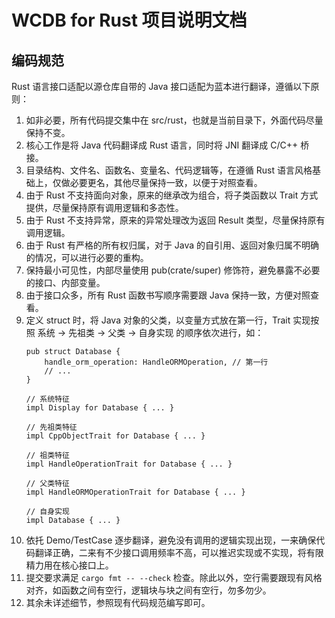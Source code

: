 # WCDB for Rust 项目说明文档

## 编码规范

Rust 语言接口适配以源仓库自带的 Java 接口适配为蓝本进行翻译，遵循以下原则：

1. 如非必要，所有代码提交集中在 src/rust，也就是当前目录下，外面代码尽量保持不变。
2. 核心工作是将 Java 代码翻译成 Rust 语言，同时将 JNI 翻译成 C/C++ 桥接。
3. 目录结构、文件名、函数名、变量名、代码逻辑等，在遵循 Rust 语言风格基础上，仅做必要更名，其他尽量保持一致，以便于对照查看。
4. 由于 Rust 不支持面向对象，原来的继承改为组合，将子类函数以 Trait 方式提供，尽量保持原有调用逻辑和多态性。
5. 由于 Rust 不支持异常，原来的异常处理改为返回 Result 类型，尽量保持原有调用逻辑。
6. 由于 Rust 有严格的所有权归属，对于 Java 的自引用、返回对象归属不明确的情况，可以进行必要的重构。
7. 保持最小可见性，内部尽量使用 pub(crate/super) 修饰符，避免暴露不必要的接口、内部变量。
8. 由于接口众多，所有 Rust 函数书写顺序需要跟 Java 保持一致，方便对照查看。
9. 定义 struct 时，将 Java 对象的父类，以变量方式放在第一行，Trait 实现按照 系统 -> 先祖类 -> 父类 -> 自身实现 的顺序依次进行，如：
    ```
    pub struct Database {
        handle_orm_operation: HandleORMOperation, // 第一行
        // ...
    }

    // 系统特征
    impl Display for Database { ... }

    // 先祖类特征
    impl CppObjectTrait for Database { ... }

    // 祖类特征
    impl HandleOperationTrait for Database { ... }

    // 父类特征
    impl HandleORMOperationTrait for Database { ... }

    // 自身实现
    impl Database { ... }
    ```
10. 依托 Demo/TestCase 逐步翻译，避免没有调用的逻辑实现出现，一来确保代码翻译正确，二来有不少接口调用频率不高，可以推迟实现或不实现，将有限精力用在核心接口上。
11. 提交要求满足 `cargo fmt -- --check` 检查。除此以外，空行需要跟现有风格对齐，如函数之间有空行，逻辑块与块之间有空行，勿多勿少。
12. 其余未详述细节，参照现有代码规范编写即可。
